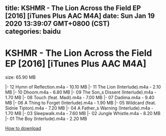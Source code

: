 
title: KSHMR - The Lion Across the Field EP [2016] [iTunes Plus AAC M4A]
date: Sun Jan 19 2020 13:39:07 GMT+0800 (CST)    
categories: baidu
---

# KSHMR - The Lion Across the Field EP [2016] [iTunes Plus AAC M4A]
size: 65.90 MB
 
 
|- 12 Hymn of Reflection.m4a - 10.10 MB
|- 11 The Lion (Interlude).m4a - 2.10 MB
|- 10 Dhoom.m4a - 6.80 MB
|- 09 The Son_s Dissent (Interlude).m4a - 1.70 MB
|- 08 Touch (feat. Madi).m4a - 7.00 MB
|- 07 Dadima.m4a - 9.40 MB
|- 06 A Thing to Forget (Interlude).m4a - 1.90 MB
|- 05 Wildcard (feat. Sidnie Tipton).m4a - 7.20 MB
|- 04 A Father_s Warning (Interlude).m4a - 1.70 MB
|- 03 Sleepwalk.m4a - 7.60 MB
|- 02 Jungle Whistle.m4a - 8.20 MB
|- 01 The Boy (Interlude).m4a - 2.20 MB

[How to download](https://bpcam.bemobtrk.com/go/2ceec3aa-1ca2-46d6-b9ff-aaa5c184517c?jno=2645)